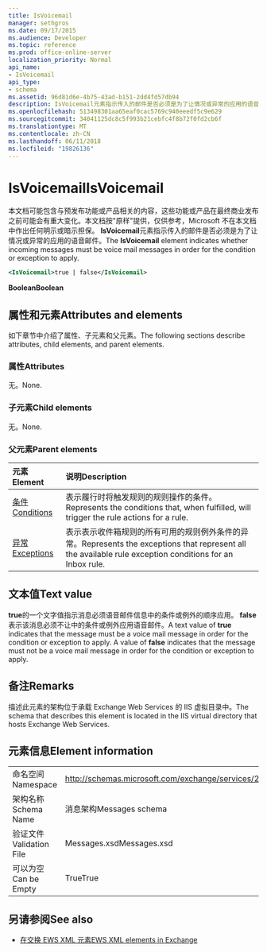```yaml
---
title: IsVoicemail
manager: sethgros
ms.date: 09/17/2015
ms.audience: Developer
ms.topic: reference
ms.prod: office-online-server
localization_priority: Normal
api_name:
- IsVoicemail
api_type:
- schema
ms.assetid: 96d81d6e-4b75-43ad-b151-2dd4fd57db94
description: IsVoicemail元素指示传入的邮件是否必须是为了让情况或异常的应用的语音邮件。
ms.openlocfilehash: 513498301aa65eaf0cac5769c940eeedf5c9e629
ms.sourcegitcommit: 34041125dc8c5f993b21cebfc4f8b72f0fd2cb6f
ms.translationtype: MT
ms.contentlocale: zh-CN
ms.lasthandoff: 06/11/2018
ms.locfileid: "19826136"
---
```

# <a name="isvoicemail"></a><span data-ttu-id="9250b-103">IsVoicemail</span><span class="sxs-lookup"><span data-stu-id="9250b-103">IsVoicemail</span></span>

<span data-ttu-id="9250b-104">本文档可能包含与预发布功能或产品相关的内容，这些功能或产品在最终商业发布之前可能会有重大变化。本文档按"原样"提供，仅供参考，Microsoft 不在本文档中作出任何明示或暗示担保。 **IsVoicemail**元素指示传入的邮件是否必须是为了让情况或异常的应用的语音邮件。</span><span class="sxs-lookup"><span data-stu-id="9250b-104">The **IsVoicemail** element indicates whether incoming messages must be voice mail messages in order for the condition or exception to apply.</span></span> 
  
```XML
<IsVoicemail>true | false</IsVoicemail>
```

 <span data-ttu-id="9250b-105">**Boolean**</span><span class="sxs-lookup"><span data-stu-id="9250b-105">**Boolean**</span></span>
## <a name="attributes-and-elements"></a><span data-ttu-id="9250b-106">属性和元素</span><span class="sxs-lookup"><span data-stu-id="9250b-106">Attributes and elements</span></span>

<span data-ttu-id="9250b-107">如下章节中介绍了属性、子元素和父元素。</span><span class="sxs-lookup"><span data-stu-id="9250b-107">The following sections describe attributes, child elements, and parent elements.</span></span>
  
### <a name="attributes"></a><span data-ttu-id="9250b-108">属性</span><span class="sxs-lookup"><span data-stu-id="9250b-108">Attributes</span></span>

<span data-ttu-id="9250b-109">无。</span><span class="sxs-lookup"><span data-stu-id="9250b-109">None.</span></span>
  
### <a name="child-elements"></a><span data-ttu-id="9250b-110">子元素</span><span class="sxs-lookup"><span data-stu-id="9250b-110">Child elements</span></span>

<span data-ttu-id="9250b-111">无。</span><span class="sxs-lookup"><span data-stu-id="9250b-111">None.</span></span>
  
### <a name="parent-elements"></a><span data-ttu-id="9250b-112">父元素</span><span class="sxs-lookup"><span data-stu-id="9250b-112">Parent elements</span></span>

|<span data-ttu-id="9250b-113">**元素**</span><span class="sxs-lookup"><span data-stu-id="9250b-113">**Element**</span></span>|<span data-ttu-id="9250b-114">**说明**</span><span class="sxs-lookup"><span data-stu-id="9250b-114">**Description**</span></span>|
|:-----|:-----|
|[<span data-ttu-id="9250b-115">条件</span><span class="sxs-lookup"><span data-stu-id="9250b-115">Conditions</span></span>](conditions.md) <br/> |<span data-ttu-id="9250b-116">表示履行时将触发规则的规则操作的条件。</span><span class="sxs-lookup"><span data-stu-id="9250b-116">Represents the conditions that, when fulfilled, will trigger the rule actions for a rule.</span></span>  <br/> |
|[<span data-ttu-id="9250b-117">异常</span><span class="sxs-lookup"><span data-stu-id="9250b-117">Exceptions</span></span>](exceptions.md) <br/> |<span data-ttu-id="9250b-118">表示表示收件箱规则的所有可用的规则例外条件的异常。</span><span class="sxs-lookup"><span data-stu-id="9250b-118">Represents the exceptions that represent all the available rule exception conditions for an Inbox rule.</span></span>  <br/> |
   
## <a name="text-value"></a><span data-ttu-id="9250b-119">文本值</span><span class="sxs-lookup"><span data-stu-id="9250b-119">Text value</span></span>

<span data-ttu-id="9250b-p101">**true**的一个文字值指示消息必须语音邮件信息中的条件或例外的顺序应用。 **false**表示该消息必须不让中的条件或例外应用语音邮件。</span><span class="sxs-lookup"><span data-stu-id="9250b-p101">A text value of **true** indicates that the message must be a voice mail message in order for the condition or exception to apply. A value of **false** indicates that the message must not be a voice mail message in order for the condition or exception to apply.</span></span> 
  
## <a name="remarks"></a><span data-ttu-id="9250b-122">备注</span><span class="sxs-lookup"><span data-stu-id="9250b-122">Remarks</span></span>

<span data-ttu-id="9250b-123">描述此元素的架构位于承载 Exchange Web Services 的 IIS 虚拟目录中。</span><span class="sxs-lookup"><span data-stu-id="9250b-123">The schema that describes this element is located in the IIS virtual directory that hosts Exchange Web Services.</span></span>
  
## <a name="element-information"></a><span data-ttu-id="9250b-124">元素信息</span><span class="sxs-lookup"><span data-stu-id="9250b-124">Element information</span></span>

|||
|:-----|:-----|
|<span data-ttu-id="9250b-125">命名空间</span><span class="sxs-lookup"><span data-stu-id="9250b-125">Namespace</span></span>  <br/> |http://schemas.microsoft.com/exchange/services/2006/messages  <br/> |
|<span data-ttu-id="9250b-126">架构名称</span><span class="sxs-lookup"><span data-stu-id="9250b-126">Schema Name</span></span>  <br/> |<span data-ttu-id="9250b-127">消息架构</span><span class="sxs-lookup"><span data-stu-id="9250b-127">Messages schema</span></span>  <br/> |
|<span data-ttu-id="9250b-128">验证文件</span><span class="sxs-lookup"><span data-stu-id="9250b-128">Validation File</span></span>  <br/> |<span data-ttu-id="9250b-129">Messages.xsd</span><span class="sxs-lookup"><span data-stu-id="9250b-129">Messages.xsd</span></span>  <br/> |
|<span data-ttu-id="9250b-130">可以为空</span><span class="sxs-lookup"><span data-stu-id="9250b-130">Can be Empty</span></span>  <br/> |<span data-ttu-id="9250b-131">True</span><span class="sxs-lookup"><span data-stu-id="9250b-131">True</span></span>  <br/> |
   
## <a name="see-also"></a><span data-ttu-id="9250b-132">另请参阅</span><span class="sxs-lookup"><span data-stu-id="9250b-132">See also</span></span>



- [<span data-ttu-id="9250b-133">在交换 EWS XML 元素</span><span class="sxs-lookup"><span data-stu-id="9250b-133">EWS XML elements in Exchange</span></span>](ews-xml-elements-in-exchange.md)

